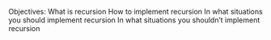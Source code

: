 Objectives:
What is recursion
How to implement recursion
In what situations you should implement recursion
In what situations you shouldn’t implement recursion

